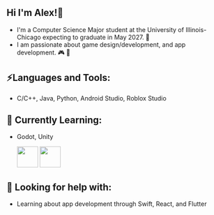## Hi I'm Alex!👋
- I'm a Computer Science Major student at the University of Illinois-Chicago expecting to graduate in May 2027. :school:
- I am passionate about game design/development, and app development. :video_game: :iphone:

⚡Languages and Tools:
---
- C/C++, Java, Python, Android Studio, Roblox Studio

🌱 Currently Learning:
---
- Godot, Unity

    <img src="https://avatars.githubusercontent.com/u/6318500?s=200&v=4" width="48"> <img src="https://i.redd.it/tu3gt6ysfxq71.png" width="48">

🤔 Looking for help with:
---
- Learning about app development through Swift, React, and Flutter


<!--
**lextago/lextago** is a ✨ _special_ ✨ repository because its `README.md` (this file) appears on your GitHub profile.

Here are some ideas to get you started:

- 🔭 I’m currently working on ...
- 🌱 I’m currently learning ...
- 👯 I’m looking to collaborate on ...
- 🤔 I’m looking for help with ...
- 💬 Ask me about ...
- 📫 How to reach me: ...
- 😄 Pronouns: ...
- ⚡ Fun fact: ...
-->
